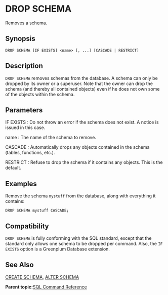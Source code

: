# DROP SCHEMA 

Removes a schema.

## Synopsis 

``` {#sql_command_synopsis}
DROP SCHEMA [IF EXISTS] <name> [, ...] [CASCADE | RESTRICT]
```

## Description 

`DROP SCHEMA` removes schemas from the database. A schema can only be dropped by its owner or a superuser. Note that the owner can drop the schema \(and thereby all contained objects\) even if he does not own some of the objects within the schema.

## Parameters 

IF EXISTS
:   Do not throw an error if the schema does not exist. A notice is issued in this case.

name
:   The name of the schema to remove.

CASCADE
:   Automatically drops any objects contained in the schema \(tables, functions, etc.\).

RESTRICT
:   Refuse to drop the schema if it contains any objects. This is the default.

## Examples 

Remove the schema `mystuff` from the database, along with everything it contains:

```
DROP SCHEMA mystuff CASCADE;
```

## Compatibility 

`DROP SCHEMA` is fully conforming with the SQL standard, except that the standard only allows one schema to be dropped per command. Also, the `IF EXISTS` option is a Greenplum Database extension.

## See Also 

[CREATE SCHEMA](CREATE_SCHEMA.html), [ALTER SCHEMA](ALTER_SCHEMA.html)

**Parent topic:**[SQL Command Reference](../sql_commands/sql_ref.html)

